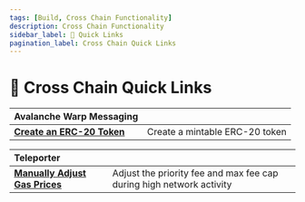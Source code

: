 ```yaml
---
tags: [Build, Cross Chain Functionality]
description: Cross Chain Functionality 
sidebar_label: 🔗 Quick Links
pagination_label: Cross Chain Quick Links
---
```


# 🔗 Cross Chain Quick Links

| Avalanche Warp Messaging      |   |
| :------------------------------------------------- | :-------------------------------------------------------------------------------------------------------------------------------------------------- |
| [**Create an ERC-20 Token**](/build/dapp/smart-contracts/erc-20.md)      |  Create a mintable ERC-20 token |

| Teleporter      |   |
| :------------------------------------------------- | :-------------------------------------------------------------------------------------------------------------------------------------------------- |
| [**Manually Adjust Gas Prices**](build/dapp/advanced/adjusting-gas-price-during-high-network-activity.md) | Adjust the priority fee and max fee cap during high network activity |
